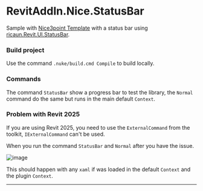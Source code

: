 # RevitAddIn.Nice.StatusBar

Sample with [Nice3point Template](https://github.com/Nice3point/RevitTemplates/wiki) with a status bar using [ricaun.Revit.UI.StatusBar](https://github.com/ricaun-io/ricaun.Revit.UI.StatusBar).

### Build project

Use the command ```.nuke/build.cmd Compile``` to build locally.

### Commands

The command `StatusBar` show a progress bar to test the library, the `Normal` command do the same but runs in the main default `Context`.

### Problem with Revit 2025

If you are using Revit 2025, you need to use the `ExternalCommand` from the toolkit, `IExternalCommand` can't be used.

When you run the command `StatusBar` and `Normal` after you have the issue.

![image](https://github.com/user-attachments/assets/16630951-2851-4b1b-95ef-434f94e5ae03)

This should happen with any `xaml` if was loaded in the default `Context` and the plugin `Context`.

---